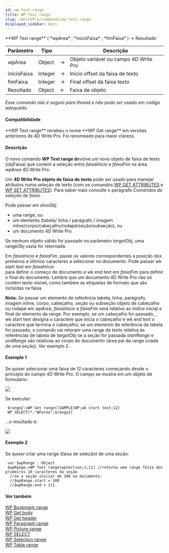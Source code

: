 ```yaml
---
id: wp-text-range
title: WP Text range
slug: /WritePro/commands/wp-text-range
displayed_sidebar: docs
---
```


<!--REF #_command_.WP Text range.Syntax-->**WP Text range** ( *wpArea* ; *inicioFaixa* ; *fimFaixa* ) -> Resultado<!-- END REF-->
<!--REF #_command_.WP Text range.Params-->
| Parâmetro | Tipo |  | Descrição |
| --- | --- | --- | --- |
| wpArea | Object | &#8594;  | Objeto variável ou campo 4D Write Pro |
| inicioFaixa | Integer | &#8594;  | Início offset da faixa de texto |
| fimFaixa | Integer | &#8594;  | Final offset da faixa texto |
| Resultado | Object | &#8592; | Faixa de objeto |

<!-- END REF-->

*Esse comando não é seguro para thread e não pode ser usado em código adequado.*


#### Compatibilidade 

<!--REF #_command_.WP Text range.Summary-->**WP Text range** recebeu o nome **WP Get range** em versões anteriores de 4D Write Pro.<!-- END REF--> Foi renomeado para maior clareza.

#### Descrição 

O novo comando **WP Text range d**evolve um novo objeto de faixa de texto (objFaixa) que contem a seleção entre *faixaInicio* e *faixaFim* na área *wpArea* 4D Write Pro.

Um **4D Write Pro objeto de faixa de texto** pode ser usado para manejar atributos numa seleção de texto (com os comandos [WP GET ATTRIBUTES](wp-get-attributes.md) e [WP SET ATTRIBUTES](wp-set-attributes.md)). Para saber mais consulte o parágrafo *Comandos de seleção de faixa*.

Pode passar em *alvoObj*:

* uma range, ou
* um elemento (tabela/ linha / parágrafo / imagem inline/corpo/cabeçalho/rodapé/seção/subseção), ou
* um documento 4D Write Pro

Se nenhum objeto válido for passado no parâmetro *targetObj*, uma rangeObj vazia for retornada.

Em *faixaInicio* e *faixaFim*, passe os valores correspondentes a posição dos primeiros e últimos caracteres a selecionar no documento. Pode passar wk start text em *faixaInicio*   
para definir o começo do documento e wk end text em *faixaFim* para definir o final do documento. Lembre que um documento 4D Write Pro não só contém texto visível, como também as etiquetas de formato que são incluídas na faixa.

**Nota:** Se passar um elemento de referência tabela, linha, parágrafo, imagem inline, corpo, cabeçalho, seção ou subseção objeto de cabeçalho ou rodapé em *wpArea*, *faixaInicio* e *faixaFim* será relativo ao índice inicial e final do elemento da range. Por exemplo, se um cabeçalho for passado, , wk start text designa o caractere que inicia o cabeçalho e wk end text o caractere que termina o cabeçalho; se um elemento de referência da tabela for passado, o comando vai retoranr uma range de texto relativa às referências de tabela de *targetObj* se a seção for passada *startRange* e *endRange* são relativas ao corpo do documento (área pai da range criada de uma seção). Ver exemplo 2.

#### Exemplo 1 

Se quiser selecionar uma faixa de 12 caracteres começando desde o principio do campo 4D Write Pro. O campo se mostra em um objeto de formulário:

![](../../assets/en/WritePro/commands/pict2644268.EN.png)

Se executar:

```4d
 $range2:=WP Get range([SAMPLE]WP;wk start text;12)
 WP SELECT(*;"WParea";$range2)
```

...o resultado é:

![](../../assets/en/WritePro/commands/pict2644270.EN.png)

#### Exemplo 2 

Se quiser criar uma range (faixa de seleção) de uma seção:

```4d
 var $wpRange : Object
 $wpRange:=WP Text range(wpSection;1;11) //retorna uma range feita dos primeiros 10 caracteres da seção
  //se a seção iniciar em 100 no documento:
  //$wpRange.start = 100
  //$wpRange.end = 111
```

#### Ver também 

[WP Bookmark range](wp-bookmark-range.md)  
[WP Get body](wp-get-body.md)  
[WP Get header](wp-get-header.md)  
[WP Paragraph range](wp-paragraph-range.md)  
[WP Picture range](wp-picture-range.md)  
[WP SELECT](wp-select.md)  
[WP Selection range](wp-selection-range.md)  
[WP Table range](wp-table-range.md)  